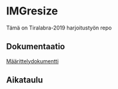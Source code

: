 # IMGresize

Tämä on Tiralabra-2019 harjoitustyön repo

## Dokumentaatio
[Määrittelydokumentti](../blob/master/Dokumentaatio/Määrittelydokumentti.md)

## Aikataulu
